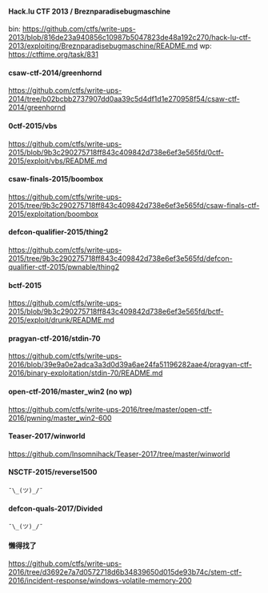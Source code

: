 #### Hack.lu CTF 2013 / Breznparadisebugmaschine

bin: https://github.com/ctfs/write-ups-2013/blob/816de23a940856c10987b5047823de48a192c270/hack-lu-ctf-2013/exploiting/Breznparadisebugmaschine/README.md
wp: https://ctftime.org/task/831

#### csaw-ctf-2014/greenhornd
https://github.com/ctfs/write-ups-2014/tree/b02bcbb2737907dd0aa39c5d4df1d1e270958f54/csaw-ctf-2014/greenhornd

#### 0ctf-2015/vbs
https://github.com/ctfs/write-ups-2015/blob/9b3c290275718ff843c409842d738e6ef3e565fd/0ctf-2015/exploit/vbs/README.md

#### csaw-finals-2015/boombox
https://github.com/ctfs/write-ups-2015/tree/9b3c290275718ff843c409842d738e6ef3e565fd/csaw-finals-ctf-2015/exploitation/boombox

#### defcon-qualifier-2015/thing2
https://github.com/ctfs/write-ups-2015/tree/9b3c290275718ff843c409842d738e6ef3e565fd/defcon-qualifier-ctf-2015/pwnable/thing2

#### bctf-2015
https://github.com/ctfs/write-ups-2015/blob/9b3c290275718ff843c409842d738e6ef3e565fd/bctf-2015/exploit/drunk/README.md

#### pragyan-ctf-2016/stdin-70
https://github.com/ctfs/write-ups-2016/blob/39e9a0e2adca3a3d0d39a6ae24fa51196282aae4/pragyan-ctf-2016/binary-exploitation/stdin-70/README.md

#### open-ctf-2016/master_win2 (no wp)
https://github.com/ctfs/write-ups-2016/tree/master/open-ctf-2016/pwning/master_win2-600

#### Teaser-2017/winworld
https://github.com/Insomnihack/Teaser-2017/tree/master/winworld

#### NSCTF-2015/reverse1500
`¯\_(ツ)_/¯`

#### defcon-quals-2017/Divided
`¯\_(ツ)_/¯`

#### 懒得找了
https://github.com/ctfs/write-ups-2016/tree/d3692e7a7d0572718d6b34839650d015de93b74c/stem-ctf-2016/incident-response/windows-volatile-memory-200
